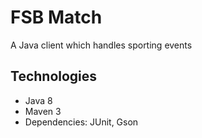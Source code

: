 # FSB Match
A Java client which handles sporting events


## Technologies
- Java 8
- Maven 3 
- Dependencies: JUnit, Gson